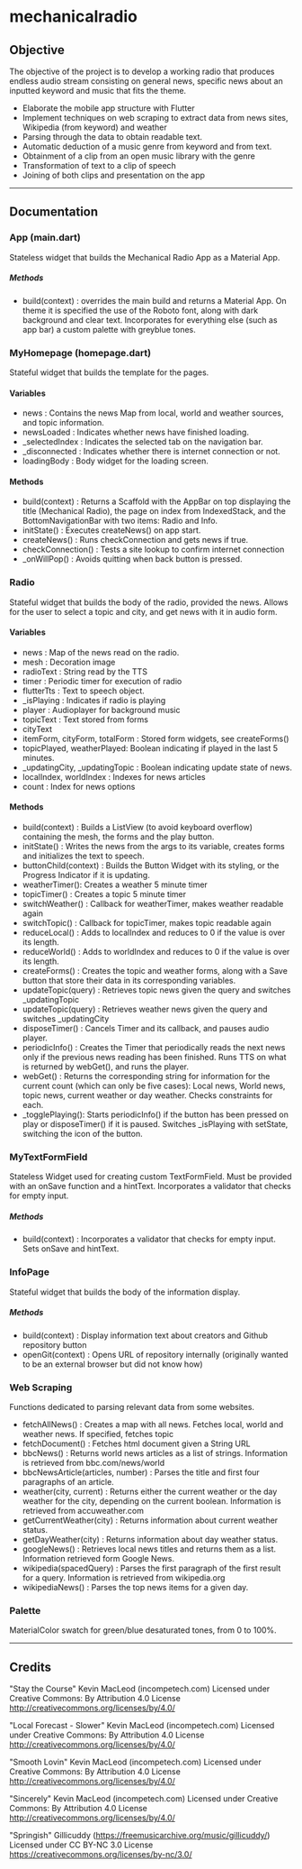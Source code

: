 # mechanicalradio

## Objective

The objective of the project is to develop a working radio that produces endless audio stream consisting on general news, specific news about an inputted keyword and music that fits the theme.

-	Elaborate the mobile app structure with Flutter
-	Implement techniques on web scraping to extract data from news sites, Wikipedia (from keyword) and weather
-	Parsing through the data to obtain readable text.
-	Automatic deduction of a music genre from keyword and from text.
-	Obtainment of a clip from an open music library with the genre
-	Transformation of text to a clip of speech
-	Joining of both clips and presentation on the app



---
## Documentation
### App (main.dart)

Stateless widget that builds the Mechanical Radio App as a Material App.
##### Methods
- build(context) : overrides the main build and returns a Material App. On theme it is specified the use of the Roboto font, along with dark background and clear text. Incorporates for everything else (such as app bar) a custom palette with greyblue tones.

### MyHomepage (homepage.dart)

Stateful widget that builds the template for the pages.
#### Variables
- news : Contains the news Map from local, world and weather sources, and topic information.
- newsLoaded : Indicates whether news have finished loading.
- _selectedIndex : Indicates the selected tab on the navigation bar.
- _disconnected : Indicates whether there is internet connection or not.
- loadingBody : Body widget for the loading screen.

#### Methods
- build(context) : Returns a Scaffold with the AppBar on top displaying the title (Mechanical Radio), the page on index from IndexedStack, and the BottomNavigationBar with two items: Radio and Info.
- initState() : Executes createNews() on app start.
- createNews() : Runs checkConnection and gets news if true.
- checkConnection() : Tests a site lookup to confirm internet connection
- _onWillPop() : Avoids quitting when back button is pressed.


### Radio

Stateful widget that builds the body of the radio, provided the news. Allows for the user to select a topic and city, and get news with it in audio form.

#### Variables 
- news : Map of the news read on the radio.
- mesh : Decoration image
- radioText : String read by the TTS
- timer : Periodic timer for execution of radio
- flutterTts : Text to speech object.
- _isPlaying : Indicates if radio is playing
- player : Audioplayer for background music
- topicText : Text stored from forms
- cityText
- itemForm, cityForm, totalForm : Stored form widgets, see createForms()
- topicPlayed, weatherPlayed: Boolean indicating if played in the last 5 minutes.
- _updatingCity, _updatingTopic : Boolean indicating update state of news.
- localIndex, worldIndex : Indexes for news articles
- count : Index for news options

#### Methods
- build(context) : Builds a ListView (to avoid keyboard overflow) containing the mesh, the forms and the play button.
- initState() : Writes the news from the args to its variable, creates forms and initializes the text to speech.
- buttonChild(context) : Builds the Button Widget with its styling, or the Progress Indicator if it is updating.
- weatherTimer(): Creates a weather 5 minute timer
- topicTimer() : Creates a topic 5 minute timer
- switchWeather() : Callback for weatherTimer, makes weather readable again
- switchTopic() : Callback for topicTimer, makes topic readable again
- reduceLocal() : Adds to localIndex and reduces to 0 if the value is over its length.
- reduceWorld() : Adds to worldIndex and reduces to 0 if the value is over its length.
- createForms() : Creates the topic and weather forms, along with a Save button that store their data in its corresponding variables.
- updateTopic(query) : Retrieves topic news given the query and switches _updatingTopic
- updateTopic(query) : Retrieves weather news given the query and switches _updatingCity
- disposeTimer() : Cancels Timer and its callback, and pauses audio player.
- periodicInfo() : Creates the Timer that periodically reads the next news only if the previous news reading has been finished. Runs TTS on what is returned by webGet(), and runs the player. 
- webGet() : Returns the corresponding string for information for the current count (which can only be five cases): Local news, World news, topic news, current weather or day weather. Checks constraints for each.
- _togglePlaying(): Starts periodicInfo() if the button has been pressed on play or disposeTimer() if it is paused. Switches _isPlaying with setState, switching the icon of the button.


### MyTextFormField

Stateless Widget used for creating custom TextFormField. Must be provided with an onSave function and a hintText. Incorporates a validator that checks for empty input.
##### Methods
- build(context) : Incorporates a validator that checks for empty input. Sets onSave and hintText.


### InfoPage
Stateful widget that builds the body of the information display.
##### Methods
- build(context) : Display information text about creators and Github repository button
- openGit(context) : Opens URL of repository internally (originally wanted to be an external browser but did not know how)

### Web Scraping

Functions dedicated to parsing relevant data from some websites.

- fetchAllNews() : Creates a map with all news. Fetches local, world and weather news. If specified, fetches topic
- fetchDocument() : Fetches html document given a String URL
- bbcNews() : Returns world news articles as a list of strings. Information is retrieved from bbc.com/news/world
- bbcNewsArticle(articles, number) : Parses the title and first four paragraphs of an article.
- weather(city, current) : Returns either the current weather or the day weather for the city, depending on the current boolean. Information is retrieved from accuweather.com
- getCurrentWeather(city) : Returns information about current weather status.
- getDayWeather(city) : Returns information about day weather status.
- googleNews() : Retrieves local news titles and returns them as a list. Information retrieved form Google News.
- wikipedia(spacedQuery) : Parses the first paragraph of the first result for a query. Information is retrieved from wikipedia.org
- wikipediaNews() : Parses the top news items for a given day.

### Palette

MaterialColor swatch for green/blue desaturated tones, from 0 to 100%.

---
## Credits
"Stay the Course" Kevin MacLeod (incompetech.com)
Licensed under Creative Commons: By Attribution 4.0 License
http://creativecommons.org/licenses/by/4.0/

"Local Forecast - Slower" Kevin MacLeod (incompetech.com)
Licensed under Creative Commons: By Attribution 4.0 License
http://creativecommons.org/licenses/by/4.0/

"Smooth Lovin" Kevin MacLeod (incompetech.com)
Licensed under Creative Commons: By Attribution 4.0 License
http://creativecommons.org/licenses/by/4.0/

"Sincerely" Kevin MacLeod (incompetech.com)
Licensed under Creative Commons: By Attribution 4.0 License
http://creativecommons.org/licenses/by/4.0/

"Springish" Gillicuddy (https://freemusicarchive.org/music/gillicuddy/)
Licensed under CC BY-NC 3.0 License
https://creativecommons.org/licenses/by-nc/3.0/

